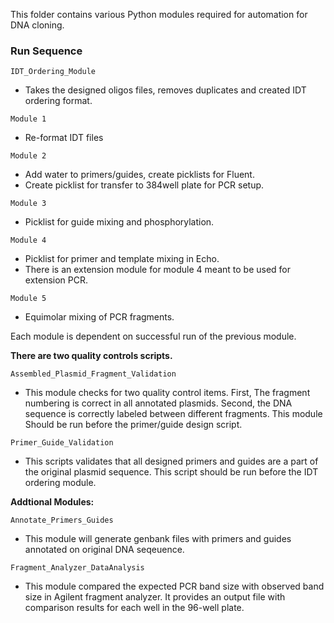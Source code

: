 This folder contains various Python modules required for automation for DNA cloning.


### Run Sequence 

`IDT_Ordering_Module`
- Takes the designed oligos files, removes duplicates and created IDT ordering format. <br>

`Module 1`
- Re-format IDT files  

`Module 2`
- Add water to primers/guides, create picklists for Fluent.
- Create picklist for transfer to 384well plate for PCR setup.

`Module 3`
- Picklist for guide mixing and phosphorylation.

`Module 4`
- Picklist for primer and template mixing in Echo.
- There is an extension module for module 4 meant to be used for extension PCR. 

`Module 5`
- Equimolar mixing of PCR fragments.

Each module is dependent on successful run of the previous module. 



**There are two quality controls scripts.**

`Assembled_Plasmid_Fragment_Validation`
- This module checks for two quality control items. First, The fragment numbering is correct in all annotated plasmids. Second, the DNA sequence is correctly labeled between different fragments. This module Should be run before the primer/guide design script. 

`Primer_Guide_Validation`
- This scripts validates that all designed primers and guides are a part of the original plasmid sequence. This script should be run before the IDT ordering module. 


**Addtional Modules:**

`Annotate_Primers_Guides`
- This module will generate genbank files with primers and guides annotated on original DNA seqeuence. 


`Fragment_Analyzer_DataAnalysis`
- This module compared the expected PCR band size with observed band size in Agilent fragment analyzer. It provides an output file with comparison results for each well in the 96-well plate. 

